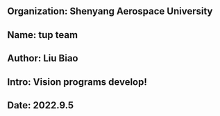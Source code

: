 ## Organization: Shenyang Aerospace University 
## Name: tup team
## Author: Liu Biao
## Intro: Vision programs develop!
## Date: 2022.9.5